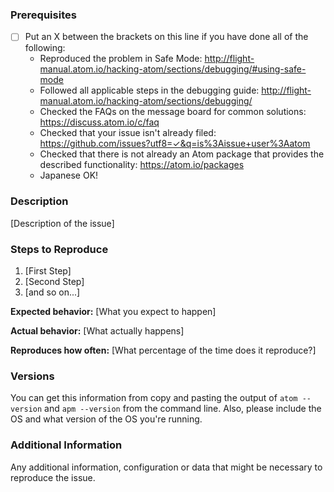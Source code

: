 <!--

Have you read Atom's Code of Conduct? By filing an Issue, you are expected to comply with it, including treating everyone with respect: https://github.com/atom/atom/blob/master/CODE_OF_CONDUCT.md

Do you want to ask a question? Are you looking for support? The Atom message board is the best place for getting support: https://discuss.atom.io

-->

### Prerequisites

* [ ] Put an X between the brackets on this line if you have done all of the following:
    * Reproduced the problem in Safe Mode: http://flight-manual.atom.io/hacking-atom/sections/debugging/#using-safe-mode
    * Followed all applicable steps in the debugging guide: http://flight-manual.atom.io/hacking-atom/sections/debugging/
    * Checked the FAQs on the message board for common solutions: https://discuss.atom.io/c/faq
    * Checked that your issue isn't already filed: https://github.com/issues?utf8=✓&q=is%3Aissue+user%3Aatom
    * Checked that there is not already an Atom package that provides the described functionality: https://atom.io/packages
    * Japanese OK!

### Description

[Description of the issue]

### Steps to Reproduce

1. [First Step]
2. [Second Step]
3. [and so on...]

**Expected behavior:** [What you expect to happen]

**Actual behavior:** [What actually happens]

**Reproduces how often:** [What percentage of the time does it reproduce?]

### Versions

You can get this information from copy and pasting the output of `atom --version` and `apm --version` from the command line. Also, please include the OS and what version of the OS you're running.

### Additional Information

Any additional information, configuration or data that might be necessary to reproduce the issue.
